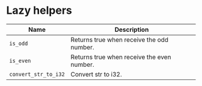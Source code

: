 # Lazy helpers

| Name                 | Description                                |
|----------------------|--------------------------------------------|
| `is_odd`             | Returns true when receive the odd number.  |
| `is_even`            | Returns true when receive the even number. |
| `convert_str_to_i32` | Convert str to i32. |
